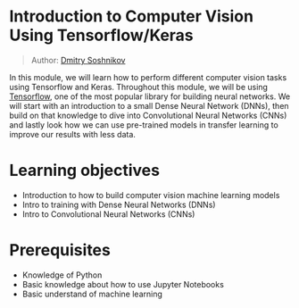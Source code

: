 
# Introduction to Computer Vision Using Tensorflow/Keras

> Author: [Dmitry Soshnikov](http://soshnikov.com) 

In this module, we will learn how to perform different computer vision tasks using Tensorflow and Keras. Throughout this module, we will be using [Tensorflow](https://www.tensorflow.org/), one of the most popular library for building neural networks. We will start with an introduction to a small Dense Neural Network (DNNs), then build on that knowledge to dive into Convolutional Neural Networks (CNNs) and lastly look how we can use pre-trained models in transfer learning to improve our results with less data.

# Learning objectives
- Introduction to how to build computer vision machine learning models
- Intro to training with Dense Neural Networks (DNNs)
- Intro to Convolutional Neural Networks (CNNs)

# Prerequisites

- Knowledge of Python
- Basic knowledge about how to use Jupyter Notebooks
- Basic understand of machine learning